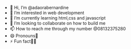 - 👋 Hi, I’m @adaorabernardine
- 👀 I’m interested in web development
- 🌱 I’m currently learning html,css and javascript
- 💞️ I’m looking to collaborate on how to build me
- 📫 How to reach me through my number @08132375280
- 😄 Pronouns🧯
- ⚡ Fun fact👩‍💻

<!---
adaorabernardine/adaorabernardine is a ✨ special ✨ repository because its `README.md` (this file) appears on your GitHub profile.
You can click the Preview link to take a look at your changes.
--->
